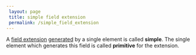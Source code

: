 ```yaml
---
 layout: page
 title: simple field extension
 permalink: /simple_field_extension
---
```

A [field extension](https://defsmath.github.io/DefsMath/field_extension) [generated](https://defsmath.github.io/DefsMath/generate_a_field) by a single element is called **simple**. The single element which generates this field is called **primitive** for the extension.